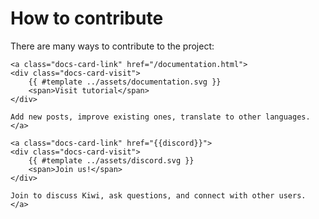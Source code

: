 <div class="wide-page"></div>

# How to contribute

There are many ways to contribute to the project:

<div class="docs-card-container">

```admonish quote title="Improve Kiwi documentation" class="docs-card"
<a class="docs-card-link" href="/documentation.html">
<div class="docs-card-visit">
    {{ #template ../assets/documentation.svg }}
    <span>Visit tutorial</span>
</div>

Add new posts, improve existing ones, translate to other languages.
</a>
```

```admonish quote title="Discord community" class="docs-card"
<a class="docs-card-link" href="{{discord}}">
<div class="docs-card-visit">
    {{ #template ../assets/discord.svg }}
    <span>Join us!</span>
</div>

Join to discuss Kiwi, ask questions, and connect with other users.
</a>
```

</div>